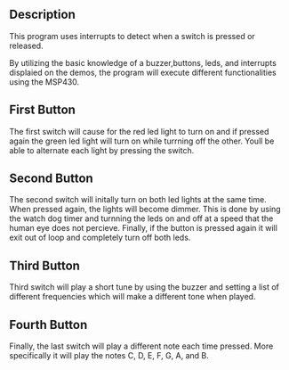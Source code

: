 ## Description
This program uses interrupts to detect when a switch is pressed or
released.

By utilizing the basic knowledge of a buzzer,buttons, leds, and interrupts
displaied on the demos, the program will execute different functionalities using the MSP430.

## First Button
The first switch will cause for the red led light to turn on and if pressed
again the green led light will turn on while turrning off the other. Youll be
able to alternate each light by pressing the switch.

## Second Button
The second switch will initally turn on both led lights at the same time. When
pressed again, the lights will become dimmer. This is done by using the watch
dog timer and turnning the leds on and off at a speed that the human eye does
not percieve. Finally, if the button is pressed again it will exit out of loop
and completely turn off both leds.

## Third Button
Third switch will play a short tune by using the buzzer and setting a list of
different frequencies which will make a different tone when played.

## Fourth Button
Finally, the last switch will play a different note each time pressed. More
specifically it will play the notes C, D, E, F, G, A, and B.
